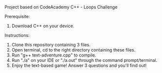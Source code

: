Project based on CodeAcademy C++ - Loops Challenge 

Prerequisite:
1. Download C++ on your device.

Instructions:
1. Clone this repository containing 3 files.
2. Open terminal, cd to the right directory containing these files.
3. Run "g++ text-adventure.cpp" to compile.
4. Run "./a" on your IDE or "./a.out" through the command prompt/terminal.
5. Enjoy the text-based game! Answer 3 questions and you'll find out!

